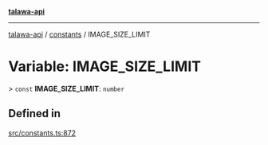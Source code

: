 [**talawa-api**](../../README.md)

***

[talawa-api](../../modules.md) / [constants](../README.md) / IMAGE\_SIZE\_LIMIT

# Variable: IMAGE\_SIZE\_LIMIT

\> `const` **IMAGE\_SIZE\_LIMIT**: `number`

## Defined in

[src/constants.ts:872](https://github.com/PalisadoesFoundation/talawa-api/blob/3a5276aff43f5de4f7fab3ec9683a420dcdc7a06/src/constants.ts#L872)
